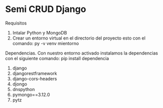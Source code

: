 ﻿# Semi CRUD Django

Requisitos
1. Intalar Python y MongoDB
2. Crear un entorno virtual en el directorio del proyecto esto con el comando: py -v venv mientorno

Dependencias.
Con nuestro entorno activado instalamos la dependencias con el siguiente comando: pip install dependencia
1. django
2. djangorestframework
3. django-cors-headers
4. djongo
5. dnspython
6. pymongo==3.12.0
7. pytz
